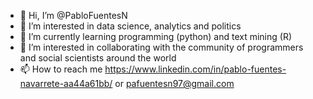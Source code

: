 - 👋 Hi, I’m @PabloFuentesN
- 👀 I’m interested in data science, analytics and politics
- 🌱 I’m currently learning programming (python) and text mining (R)
- 💞️ I’m interested in collaborating with the community of programmers and social scientists around the world
- 📫 How to reach me https://www.linkedin.com/in/pablo-fuentes-navarrete-aa44a61bb/ or pafuentesn97@gmail.com

<!---
PabloFuentesN/PabloFuentesN is a ✨ special ✨ repository because its `README.md` (this file) appears on your GitHub profile.
You can click the Preview link to take a look at your changes.
--->
